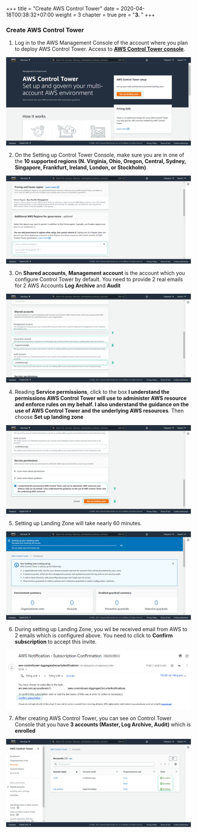 +++
title = "Create AWS Control Tower"
date = 2020-04-18T00:38:32+07:00
weight = 3
chapter = true
pre = "<b>3. </b>"
+++

### Create AWS Control Tower

1. Log in to the AWS Management Console of the account where you plan to deploy AWS Control Tower. Access to [**AWS Control Tower console**](https://console.aws.amazon.com/controltower/).

![Control Tower Dashboard](/images/3/1.png?width=90pc)

2. On the Setting up Control Tower Console, make sure you are in one of the **10 supported regions (N. Virginia, Ohio, Oregon, Central, Sydney, Singapore, Frankfurt, Ireland, London, or Stockholm)**.

![Choose right region](/images/3/2.png?width=90pc)

3. On **Shared accounts**, **Management account** is the account which you configure Control Tower by default. You need to provide 2 real emails for 2 AWS Accounts **Log Archive** and **Audit**

![Provide email for 2 AWS Accounts](/images/3/3.png?width=90pc)

4. Reading **Service permissions**, click to the box **I understand the permissions AWS Control Tower will use to administer AWS resource and enforce rules on my behalf. I also understand the guidance on the use of  AWS Control Tower and the underlying AWS resources**. Then choose **Set up landing zone** 

![Set up Landing Zone](/images/3/4.png?width=90pc)

5. Setting up Landing Zone will take nearly 60 minutes.

![Set up Landing Zone](/images/3/5.png?width=90pc)

6. During setting up Landing Zone, you wil be received email from AWS to 2 emails which is configured above. You need to click to **Confirm subscription** to accept this invite.

![Email confirmation](/images/3/6.png?width=90pc)

7. After creating AWS Control Tower, you can see on Control Tower Console that you have **3 accounts (Master, Log Archive, Audit)** which is **enrolled**

![Enrolled AWS Account](/images/3/7.png?width=90pc)
